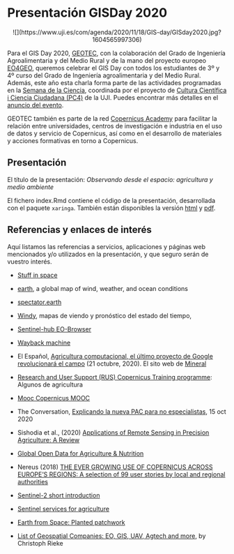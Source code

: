 # Presentación GISDay 2020


<center>![](https://www.uji.es/com/agenda/2020/11/18/GIS-day/GISday2020.jpg?1604565997306)</center>


Para el GIS Day 2020, [GEOTEC](http://geotec.uji.es/), con la colaboración del Grado de Ingeniería Agroalimentaria y del Medio Rural y de la mano del proyecto europeo [EO4GEO](http://www.eo4geo.eu), queremos celebrar el GIS Day con todos los estudiantes de 3º y 4º curso del Grado de Ingeniería agroalimentaria y del Medio Rural. Además, este año esta charla forma parte de las actividades programadas en la [Semana de la Ciencia](https://www.uji.es/investigacio/base/cultura-cientifica/pc4/acc-divulga/setmana-cienc/), coordinada por el proyecto de [Cultura Científica i Ciencia Ciudadana (PC4)](https://www.uji.es/investigacio/base/cultura-cientifica/pc4/) de la UJI. Puedes encontrar más detalles en el [anuncio del evento](https://www.uji.es/com/agenda/2020/11/18/GIS-day/).

GEOTEC también es parte de la red [Copernicus Academy](https://www.copernicus.eu/en/opportunities/education/copernicus-academy) para facilitar la relación entre universidades, centros de investigación e industria en el uso de datos y servicio de Copernicus, así como en el desarrollo de materiales y acciones formativas en torno a Copernicus.

## Presentación

El título de la presentación: *Observando desde el espacio: agricultura y medio ambiente*

El fichero index.Rmd contiene el código de la presentación, desarrollada con el paquete `xaringa`. También están disponibles la versión [html](https://geotecinit.github.io/GISDay2020/index.html) y [pdf](https://geotecinit.github.io/GISDay2020/index.pdf).

## Referencias y enlaces de interés

Aquí listamos las referencias a servicios, aplicaciones y páginas web mencionados y/o utilizados en la presentación, y que seguro serán de vuestro interés.


* [Stuff in space](http://stuffin.space/)

* [earth](https://earth.nullschool.net/), a global map of wind, weather, and ocean conditions

* [spectator.earth](https://app.spectator.earth/)

* [Windy](https://www.windy.com/), mapas de viendo y pronóstico del estado del tiempo, 

* [Sentinel-hub EO-Browser](https://apps.sentinel-hub.com/eo-browser/)

* [Wayback machine](https://livingatlas.arcgis.com/wayback/?ext=-0.13641,39.91525,0.06101,40.03233&active=119)

* El Español, [Agricultura computacional, el último proyecto de Google revolucionará el campo](https://www.elespanol.com/omicrono/tecnologia/20201021/agricultura-computacional-ultimo-proyecto-google-revolucionara-campo/529697524_0.html) (21 octubre, 2020). El sito web de [Mineral](https://x.company/projects/mineral/)

* [Research and User Support (RUS) Copernicus Training programme](https://www.youtube.com/channel/UCB01WjameYMvL7-XfI8vRIA/videos): Algunos de agricultura

* [Mooc Copernicus MOOC](https://mooc.copernicus.eu/)

* The Conversation, [Explicando la nueva PAC para no especialistas](https://theconversation.com/explicando-la-nueva-pac-para-no-especialistas-147654), 15 oct 2020

* Sishodia et al., (2020) [Applications of Remote Sensing in Precision Agriculture: A Review](https://www.mdpi.com/2072-4292/12/19/3136)

* [Global Open Data for Agriculture & Nutrition](https://www.godan.info/)

* Nereus (2018) [THE EVER GROWING USE OF COPERNICUS ACROSS EUROPE’S REGIONS: A selection of 99 user stories by local and regional authorities](http://esamultimedia.esa.int/docs/EarthObservation/copernicus4regions_2018.pdf)

* [Sentinel-2 short introduction](https://www.youtube.com/watch?v=Bv3pB9TaWOk)

* [Sentinel services for agriculture](https://www.youtube.com/watch?v=w_TACzzpVI0)

* [Earth from Space: Planted patchwork](https://www.youtube.com/watch?v=Rx6rwCkV0R4)

* [List of Geospatial Companies: EO, GIS, UAV, Agtech and more](https://chrieke.medium.com/map-of-geospatial-companies-ea9ec3a8a87c), by Christoph Rieke

